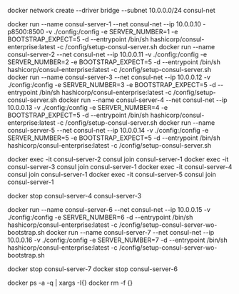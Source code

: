 docker network create --driver bridge --subnet 10.0.0.0/24 consul-net

docker run --name consul-server-1 --net consul-net --ip 10.0.0.10 -p8500:8500 -v ./config:/config -e SERVER_NUMBER=1 -e BOOTSTRAP_EXPECT=5 -d --entrypoint /bin/sh  hashicorp/consul-enterprise:latest -c /config/setup-consul-server.sh
docker run --name consul-server-2 --net consul-net --ip 10.0.0.11 -v ./config:/config -e SERVER_NUMBER=2 -e BOOTSTRAP_EXPECT=5 -d --entrypoint /bin/sh  hashicorp/consul-enterprise:latest -c /config/setup-consul-server.sh 
docker run --name consul-server-3 --net consul-net --ip 10.0.0.12 -v ./config:/config -e SERVER_NUMBER=3 -e BOOTSTRAP_EXPECT=5 -d --entrypoint /bin/sh  hashicorp/consul-enterprise:latest -c /config/setup-consul-server.sh
docker run --name consul-server-4 --net consul-net --ip 10.0.0.13 -v ./config:/config -e SERVER_NUMBER=4 -e BOOTSTRAP_EXPECT=5 -d --entrypoint /bin/sh  hashicorp/consul-enterprise:latest -c /config/setup-consul-server.sh
docker run --name consul-server-5 --net consul-net --ip 10.0.0.14 -v ./config:/config -e SERVER_NUMBER=5 -e BOOTSTRAP_EXPECT=5 -d --entrypoint /bin/sh  hashicorp/consul-enterprise:latest -c /config/setup-consul-server.sh

docker exec -it consul-server-2 consul join consul-server-1
docker exec -it consul-server-3 consul join consul-server-1
docker exec -it consul-server-4 consul join consul-server-1
docker exec -it consul-server-5 consul join consul-server-1

docker stop consul-server-4 consul-server-3

docker run --name consul-server-6 --net consul-net --ip 10.0.0.15 -v ./config:/config -e SERVER_NUMBER=6  -d --entrypoint /bin/sh  hashicorp/consul-enterprise:latest -c /config/setup-consul-server-wo-bootstrap.sh
docker run --name consul-server-7 --net consul-net --ip 10.0.0.16 -v ./config:/config -e SERVER_NUMBER=7  -d --entrypoint /bin/sh  hashicorp/consul-enterprise:latest -c /config/setup-consul-server-wo-bootstrap.sh

docker stop consul-server-7
docker stop consul-server-6

docker ps -a -q | xargs -I{} docker rm -f {}

<!-- docker exec -it consul-server-6 consul join consul-server-1
docker exec -it consul-server-7 consul join consul-server-1 -->

